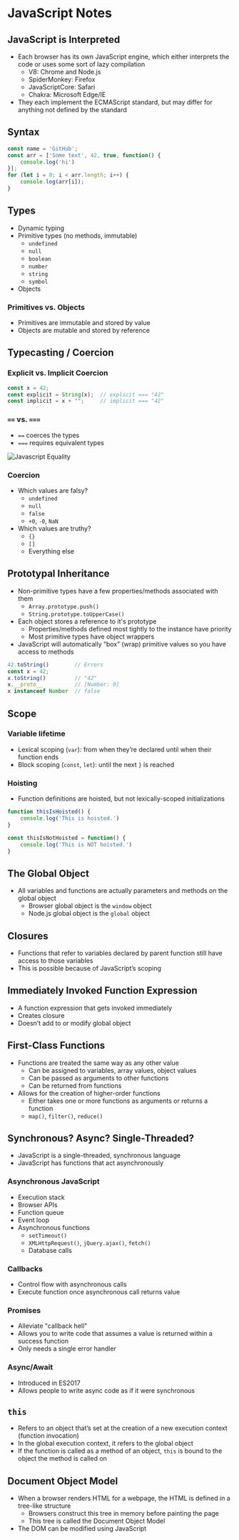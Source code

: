 # JavaScript Notes

## JavaScript is Interpreted
- Each browser has its own JavaScript engine, which either interprets the code or uses some sort of lazy compilation
  - V8: Chrome and Node.js
  - SpiderMonkey: Firefox
  - JavaScriptCore: Safari
  - Chakra: Microsoft Edge/IE
- They each implement the ECMAScript standard, but may differ for anything not defined by the standard

## Syntax
```javascript
const name = 'GitHub';
const arr = ['Some text', 42, true, function() {
    console.log('hi')
}];
for (let i = 0; i < arr.length; i++) {
    console.log(arr[i]);
}
```

## Types
- Dynamic typing
- Primitive types (no methods, immutable)
  - `undefined`
  - `null`
  - `boolean`
  - `number`
  - `string`
  - `symbol`
- Objects

### Primitives vs. Objects
- Primitives are immutable and stored by value
- Objects are mutable and stored by reference

## Typecasting / Coercion

### Explicit vs. Implicit Coercion
```javascript
const x = 42;
const explicit = String(x);  // explicit === "42"
const implicit = x + "";     // implicit === "42"
```

### `==` vs. `===`
- `==` coerces the types
- `===` requires equivalent types

![Javascript Equality](img/javascript-equality.png)

### Coercion
- Which values are falsy?
  - `undefined`
  - `null`
  - `false`
  - `+0`, `-0`, `NaN`
- Which values are truthy?
  - `{}`
  - `[]`
  - Everything else

## Prototypal Inheritance
- Non-primitive types have a few properties/methods associated with them
  - `Array.prototype.push()`
  - `String.prototype.toUpperCase()`
- Each object stores a reference to it's prototype
    - Properties/methods defined most tightly to the instance have priority
    - Most primitive types have object wrappers
- JavaScript will automatically “box” (wrap) primitive values so you have access to methods

```javascript
42.toString()        // Errors
const x = 42;
x.toString()         // "42"
x.__proto__          // [Number: 0]
x instanceof Number  // false
```

## Scope

### Variable lifetime
- Lexical scoping (`var`): from when they’re declared until when their function ends
- Block scoping (`const`, `let`): until the next `}` is reached

### Hoisting
- Function definitions are hoisted, but not lexically-scoped initializations

```javascript
function thisIsHoisted() {
    console.log('This is hoisted.')
}

const thisIsNotHoisted = function() {
    console.log('This is NOT hoisted.')
}
```

## The Global Object
- All variables and functions are actually parameters and methods on the global object
  - Browser global object is the `window` object
  - Node.js global object is the `global` object

## Closures
- Functions that refer to variables declared by parent function still have access to those variables
- This is possible because of JavaScript’s scoping

## Immediately Invoked Function Expression
- A function expression that gets invoked immediately
- Creates closure
- Doesn’t add to or modify global object

## First-Class Functions
- Functions are treated the same way as any other value
  - Can be assigned to variables, array values, object values
  - Can be passed as arguments to other functions
  - Can be returned from functions
- Allows for the creation of higher-order functions
  - Either takes one or more functions as arguments or returns a function
  - `map()`, `filter()`, `reduce()`

## Synchronous? Async? Single-Threaded?
- JavaScript is a single-threaded, synchronous language
- JavaScript has functions that act asynchronously

### Asynchronous JavaScript
- Execution stack
- Browser APIs
- Function queue
- Event loop
- Asynchronous functions
  - `setTimeout()`
  - `XMLHttpRequest()`, `jQuery.ajax()`, `fetch()`
  - Database calls

### Callbacks
- Control flow with asynchronous calls
- Execute function once asynchronous call returns value

### Promises
- Alleviate "callback hell"
- Allows you to write code that assumes a value is returned within a success function
- Only needs a single error handler

### Async/Await
- Introduced in ES2017
- Allows people to write async code as if it were synchronous

## `this`
- Refers to an object that’s set at the creation of a new execution context (function invocation)
- In the global execution context, it refers to the global object
- If the function is called as a method of an object, `this` is bound to the object the method is called on

## Document Object Model
- When a browser renders HTML for a webpage, the HTML is defined in a tree-like structure
  - Browsers construct this tree in memory before painting the page
  - This tree is called the Document Object Model
- The DOM can be modified using JavaScript
